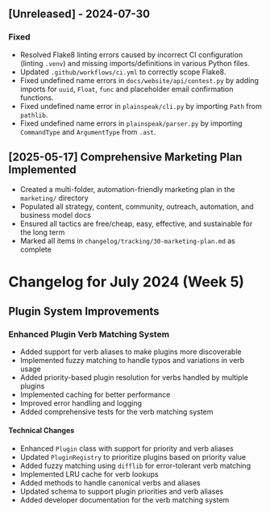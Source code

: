 ## [Unreleased] - 2024-07-30

### Fixed
- Resolved Flake8 linting errors caused by incorrect CI configuration (linting `.venv`) and missing imports/definitions in various Python files.
- Updated `.github/workflows/ci.yml` to correctly scope Flake8.
- Fixed undefined name errors in `docs/website/api/contest.py` by adding imports for `uuid`, `Float`, `func` and placeholder email confirmation functions.
- Fixed undefined name error in `plainspeak/cli.py` by importing `Path` from `pathlib`.
- Fixed undefined name errors in `plainspeak/parser.py` by importing `CommandType` and `ArgumentType` from `.ast`.

## [2025-05-17] Comprehensive Marketing Plan Implemented
- Created a multi-folder, automation-friendly marketing plan in the `marketing/` directory
- Populated all strategy, content, community, outreach, automation, and business model docs
- Ensured all tactics are free/cheap, easy, effective, and sustainable for the long term
- Marked all items in `changelog/tracking/30-marketing-plan.md` as complete

# Changelog for July 2024 (Week 5)

## Plugin System Improvements

### Enhanced Plugin Verb Matching System

- Added support for verb aliases to make plugins more discoverable
- Implemented fuzzy matching to handle typos and variations in verb usage
- Added priority-based plugin resolution for verbs handled by multiple plugins
- Implemented caching for better performance
- Improved error handling and logging
- Added comprehensive tests for the verb matching system

#### Technical Changes

- Enhanced `Plugin` class with support for priority and verb aliases
- Updated `PluginRegistry` to prioritize plugins based on priority value
- Added fuzzy matching using `difflib` for error-tolerant verb matching
- Implemented LRU cache for verb lookups
- Added methods to handle canonical verbs and aliases
- Updated schema to support plugin priorities and verb aliases
- Added developer documentation for the verb matching system